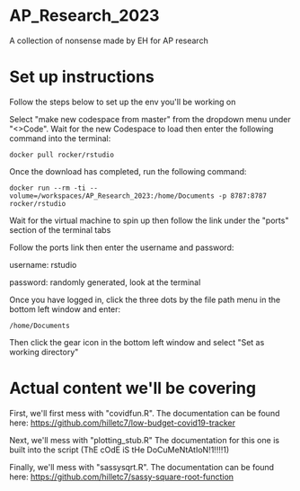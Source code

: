 # AP_Research_2023
A collection of nonsense made by EH for AP research

# Set up instructions
Follow the steps below to set up the env you'll be working on

Select "make new codespace from master" from the dropdown menu under "<>Code". Wait for the new Codespace to load then enter the following command into the terminal:
```
docker pull rocker/rstudio
```

Once the download has completed, run the following command:
```
docker run --rm -ti --volume=/workspaces/AP_Research_2023:/home/Documents -p 8787:8787 rocker/rstudio
```

Wait for the virtual machine to spin up then follow the link under the "ports" section of the terminal tabs

Follow the ports link then enter the username and password:

username: rstudio

password: randomly generated, look at the terminal

Once you have logged in, click the three dots by the file path menu in the bottom left window and enter:
```
/home/Documents
```

Then click the gear icon in the bottom left window and select "Set as working directory"

# Actual content we'll be covering

First, we'll first mess with "covidfun.R". The documentation can be found here: 
https://github.com/hilletc7/low-budget-covid19-tracker

Next, we'll mess with "plotting_stub.R" The documentation for this one is built into the script (ThE cOdE iS tHe DoCuMeNtAtIoN!1!!!!1)

Finally, we'll mess with "sassysqrt.R". The documentation can be found here: 
https://github.com/hilletc7/sassy-square-root-function

